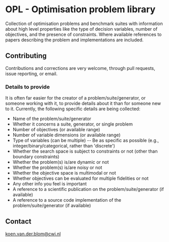# OPL - Optimisation problem library
Collection of optimisation problems and benchmark suites with information about high level properties like the type of decision variables, number of objectives, and the presence of constraints. Where available references to papers describing the problem and implementations are included.

## Contributing
Contributions and corrections are very welcome, through pull requests, issue reporting, or email.

### Details to provide
It is often far easier for the creator of a problem/suite/generator, or someone working with it, to provide details about it than for someone new to it. Currently, the following specific details are being collected:
- Name of the problem/suite/generator
- Whether it concerns a suite, generator, or single problem
- Number of objectives (or available range)
- Number of variable dimensions (or available range)
- Type of variables (can be multiple) -- Be as specific as possible (e.g., integer/binary/categorical, rather than 'discrete')
- Whether the search space is subject to constraints or not (other than boundary constraints)
- Whether the problem(s) is/are dynamic or not
- Whether the problem(s) is/are noisy or not
- Whether the objective space is multimodal	or not
- Whether objectives can be evaluated for multiple fidelities or not
- Any other info you feel is important
- A reference to a scientific publication on the problem/suite/generator (if available)
- A reference to a source code implementation of the problem/suite/generator (if available)

## Contact
koen.van.der.blom@cwi.nl
